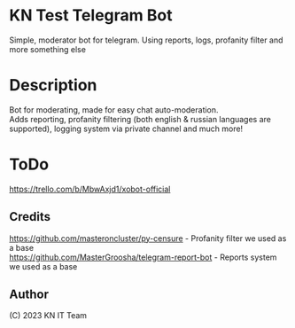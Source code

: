 # KN Test Telegram Bot
Simple, moderator bot for telegram. Using reports, logs, profanity filter and more something else

# Description
Bot for moderating, made for easy chat auto-moderation.  
Adds reporting, profanity filtering (both english & russian languages are supported), logging system via private channel and much more!  

# ToDo
https://trello.com/b/MbwAxjd1/xobot-official

## Credits
https://github.com/masteroncluster/py-censure - Profanity filter we used as a base  
https://github.com/MasterGroosha/telegram-report-bot - Reports system we used as a base

## Author

(C) 2023
KN IT Team